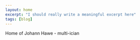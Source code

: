 ```yaml
---
layout: home
excerpt: "I should really write a meaningful excerpt here"
tags: [blog]
---
```


Home of Johann Hawe - multi-ician
